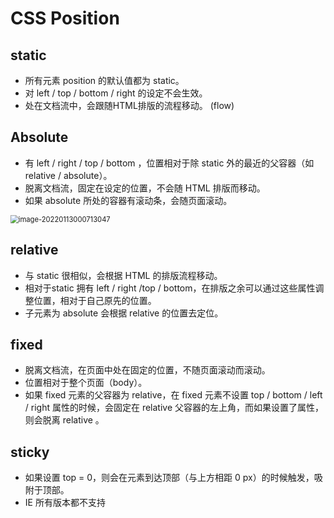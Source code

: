 # CSS Position

## static

- 所有元素 position 的默认值都为 static。
- 对 left / top / bottom / right 的设定不会生效。
- 处在文档流中，会跟随HTML排版的流程移动。 (flow)

## Absolute

- 有 left / right / top / bottom ，位置相对于除 static 外的最近的父容器（如 relative / absolute）。
- 脱离文档流，固定在设定的位置，不会随 HTML 排版而移动。
- 如果 absolute 所处的容器有滚动条，会随页面滚动。

<img src="C:\Users\Zirina\AppData\Roaming\Typora\typora-user-images\image-20220113000713047.png" alt="image-20220113000713047" style="zoom: 80%;" />

## relative

- 与 static 很相似，会根据 HTML 的排版流程移动。
- 相对于static 拥有 left / right /top / bottom，在排版之余可以通过这些属性调整位置，相对于自己原先的位置。
- 子元素为 absolute 会根据 relative 的位置去定位。



## fixed

- 脱离文档流，在页面中处在固定的位置，不随页面滚动而滚动。
- 位置相对于整个页面（body）。
- 如果 fixed 元素的父容器为 relative，在 fixed 元素不设置 top / bottom / left / right 属性的时候，会固定在 relative 父容器的左上角，而如果设置了属性，则会脱离 relative 。



## sticky

- 如果设置 top = 0，则会在元素到达顶部（与上方相距 0 px）的时候触发，吸附于顶部。
- IE 所有版本都不支持



